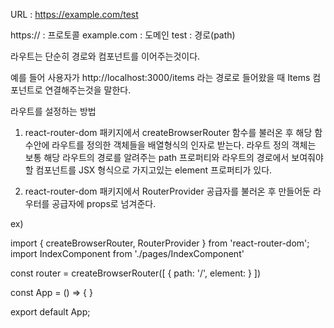 URL : https://example.com/test

https://  : 프로토콜
example.com  : 도메인
test : 경로(path)


라우트는 단순히 경로와 컴포넌트를 이어주는것이다.

예를 들어 사용자가 http://localhost:3000/items 라는 경로로 들어왔을 때 
Items 컴포넌트로 연결해주는것을 말한다.

라우트를 설정하는 방법

1. react-router-dom 패키지에서 createBrowserRouter 함수를 불러온 후
   해당 함수안에 라우트를 정의한 객체들을 배열형식의 인자로 받는다.
   라우트 정의 객체는 보통 해당 라우트의 경로를 알려주는 path 프로퍼티와
   라우트의 경로에서 보여줘야할 컴포넌트를 JSX 형식으로 가지고있는 element 프로퍼티가 있다.

2. react-router-dom 패키지에서 RouterProvider 공급자를 불러온 후 
   만들어둔 라우터를 공급자에 props로 넘겨준다.

ex) 

import { createBrowserRouter, RouterProvider } from 'react-router-dom';
import IndexComponent from './pages/IndexComponent'

const router = createBrowserRouter([
    { path: '/', element: <IndexComponent /> }
])

const App = () => {
    <RouterProvider router={router}/>
}

export default App;

